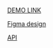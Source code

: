 [DEMO LINK](https://den-bulaev.github.io/covid)

[Figma design](https://www.figma.com/file/dt4MVZmywQbj1Cu4c1G8xK/Codempire%3A-COVID-statistic?node-id=0%3A1)

[API](https://documenter.getpostman.com/view/10808728/SzS8rjbc)
